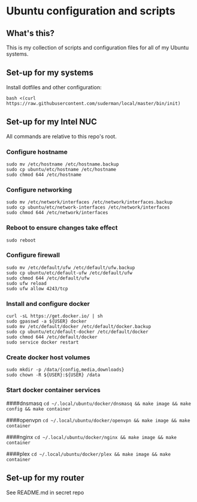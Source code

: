 Ubuntu configuration and scripts
===============================

## What's this?

This is my collection of scripts and configuration files for all of my Ubuntu systems. 

## Set-up for my systems

Install dotfiles and other configuration:    
```
bash <(curl https://raw.githubusercontent.com/suderman/local/master/bin/init)
```

## Set-up for my Intel NUC

All commands are relative to this repo's root.  

### Configure hostname
```
sudo mv /etc/hostname /etc/hostname.backup  
sudo cp ubuntu/etc/hostname /etc/hostname  
sudo chmod 644 /etc/hostname  
```

### Configure networking
```
sudo mv /etc/network/interfaces /etc/network/interfaces.backup  
sudo cp ubuntu/etc/network-interfaces /etc/network/interfaces  
sudo chmod 644 /etc/network/interfaces  
```

### Reboot to ensure changes take effect
```
sudo reboot
```

### Configure firewall
```
sudo mv /etc/default/ufw /etc/default/ufw.backup  
sudo cp ubuntu/etc/default-ufw /etc/default/ufw  
sudo chmod 644 /etc/default/ufw  
sudo ufw reload  
sudo ufw allow 4243/tcp  
```

### Install and configure docker
```
curl -sL https://get.docker.io/ | sh  
sudo gpasswd -a ${USER} docker  
sudo mv /etc/default/docker /etc/default/docker.backup  
sudo cp ubuntu/etc/default-docker /etc/default/docker  
sudo chmod 644 /etc/default/docker  
sudo service docker restart  
```

### Create docker host volumes
```
sudo mkdir -p /data/{config,media,downloads}
sudo chown -R ${USER}:${USER} /data
```

### Start docker container services

####dnsmasq
`cd ~/.local/ubuntu/docker/dnsmasq && make image && make config && make container`

####openvpn
`cd ~/.local/ubuntu/docker/openvpn && make image && make container`

####nginx
`cd ~/.local/ubuntu/docker/nginx && make image && make container`

####plex
`cd ~/.local/ubuntu/docker/plex && make image && make container`


## Set-up for my router

See README.md in secret repo

